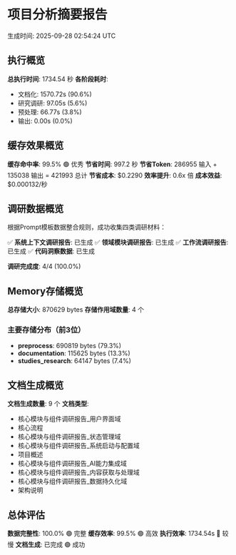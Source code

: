 # 项目分析摘要报告

生成时间: 2025-09-28 02:54:24 UTC

## 执行概览

**总执行时间**: 1734.54 秒
**各阶段耗时**:
- 文档化: 1570.72s (90.6%)
- 研究调研: 97.05s (5.6%)
- 预处理: 66.77s (3.8%)
- 输出: 0.00s (0.0%)

## 缓存效果概览

**缓存命中率**: 99.5% 🟢 优秀
**节省时间**: 997.2 秒
**节省Token**: 286955 输入 + 135038 输出 = 421993 总计
**节省成本**: $0.2290
**效率提升**: 0.6x 倍
**成本效益**: $0.000132/秒

## 调研数据概览

根据Prompt模板数据整合规则，成功收集四类调研材料：

✅ **系统上下文调研报告**: 已生成
✅ **领域模块调研报告**: 已生成
✅ **工作流调研报告**: 已生成
✅ **代码洞察数据**: 已生成

**调研完成度**: 4/4 (100.0%)

## Memory存储概览

**总存储大小**: 870629 bytes
**存储作用域数量**: 4 个

### 主要存储分布（前3位）
- **preprocess**: 690819 bytes (79.3%)
- **documentation**: 115625 bytes (13.3%)
- **studies_research**: 64147 bytes (7.4%)

## 文档生成概览

**文档生成数量**: 9 个
**文档类型**: 
 - 核心模块与组件调研报告_用户界面域
 - 核心流程
 - 核心模块与组件调研报告_状态管理域
 - 核心模块与组件调研报告_系统启动与配置域
 - 项目概述
 - 核心模块与组件调研报告_AI能力集成域
 - 核心模块与组件调研报告_内容获取与处理域
 - 核心模块与组件调研报告_数据持久化域
 - 架构说明

## 总体评估

**数据完整性**: 100.0% 🟢 完整
**缓存效率**: 99.5% 🟢 高效
**执行效率**: 1734.54s 🔴 较慢
**文档生成**: 已完成 🟢 成功
